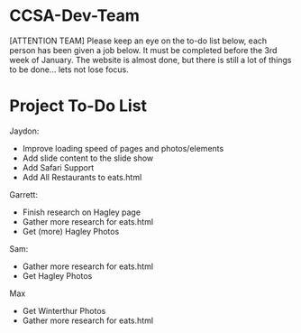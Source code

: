 CCSA-Dev-Team
=============

[ATTENTION TEAM] Please keep an eye on the to-do list below, each person has been given a job below. It must be completed before the 3rd week of January. The website is almost done, but there is still a lot of things to be done... lets not lose focus. 

Project To-Do List
==================

Jaydon:
- Improve loading speed of pages and photos/elements
- Add slide content to the slide show
- Add Safari Support
- Add All Restaurants to eats.html

Garrett:
- Finish research on Hagley page
- Gather more research for eats.html
- Get (more) Hagley Photos

Sam:

- Gather more research for eats.html
- Get Hagley Photos


Max
- Get Winterthur Photos
- Gather more research for eats.html

